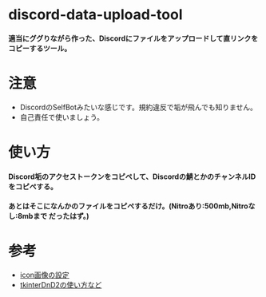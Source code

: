 # discord-data-upload-tool
#### 適当にググりながら作った、Discordにファイルをアップロードして直リンクをコピーするツール。

# 注意
- DiscordのSelfBotみたいな感じです。規約違反で垢が飛んでも知りません。
- 自己責任で使いましょう。

# 使い方
#### Discord垢のアクセストークンをコピペして、Discordの鯖とかのチャンネルIDをコピペする。
#### あとはそこになんかのファイルをコピペするだけ。(Nitroあり:500mb,Nitroなし:8mbまで だったはず。)

# 参考
- <a href="https://rikoubou.hatenablog.com/entry/2022/01/21/174800">icon画像の設定</a>
- <a href="https://qiita.com/bassan/items/0094379024a3e88d4d23">tkinterDnD2の使い方など</a>
